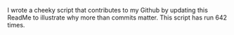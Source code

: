 I wrote a cheeky script that contributes to my Github by updating this ReadMe to illustrate why more than commits matter. This script has run 642 times.